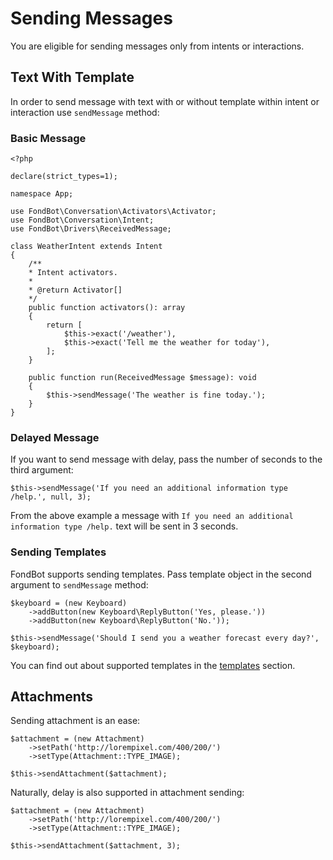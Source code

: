 # Sending Messages
You are eligible for sending messages only from intents or interactions.

## Text With Template
In order to send message with text with or without template within intent or interaction use `sendMessage` method:

### Basic Message
    <?php

    declare(strict_types=1);

    namespace App;

    use FondBot\Conversation\Activators\Activator;
    use FondBot\Conversation\Intent;
    use FondBot\Drivers\ReceivedMessage;

    class WeatherIntent extends Intent
    {
        /**
        * Intent activators.
        *
        * @return Activator[]
        */
        public function activators(): array
        {
            return [
                $this->exact('/weather'),
                $this->exact('Tell me the weather for today'),
            ];
        }

        public function run(ReceivedMessage $message): void
        {
            $this->sendMessage('The weather is fine today.');
        }
    }

### Delayed Message
If you want to send message with delay, pass the number of seconds to the third argument:

    $this->sendMessage('If you need an additional information type /help.', null, 3);

From the above example a message with `If you need an additional information type /help.` text will be sent in 3 seconds.

### Sending Templates
FondBot supports sending templates. Pass template object in the second argument to `sendMessage` method:

    $keyboard = (new Keyboard)
        ->addButton(new Keyboard\ReplyButton('Yes, please.'))
        ->addButton(new Keyboard\ReplyButton('No.'));

    $this->sendMessage('Should I send you a weather forecast every day?', $keyboard);

You can find out about supported templates in the [templates](/templates) section.

## Attachments
Sending attachment is an ease:

    $attachment = (new Attachment)
        ->setPath('http://lorempixel.com/400/200/')
        ->setType(Attachment::TYPE_IMAGE);
        
    $this->sendAttachment($attachment);

Naturally, delay is also supported in attachment sending:

    $attachment = (new Attachment)
        ->setPath('http://lorempixel.com/400/200/')
        ->setType(Attachment::TYPE_IMAGE);
        
    $this->sendAttachment($attachment, 3);

